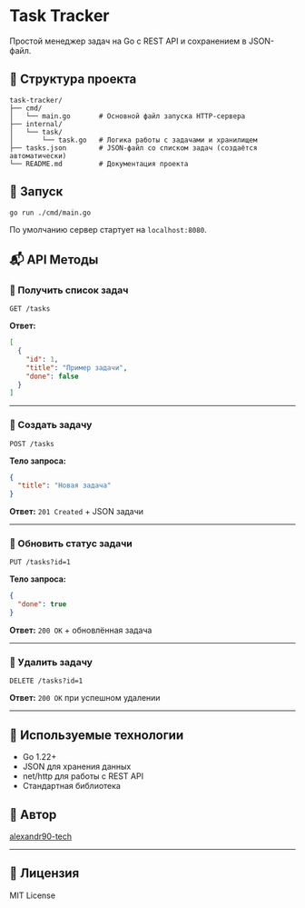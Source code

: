 # Task Tracker

Простой менеджер задач на Go с REST API и сохранением в JSON-файл.

## 📂 Структура проекта

```
task-tracker/
├── cmd/
│   └── main.go       # Основной файл запуска HTTP-сервера
├── internal/
│   └── task/
│       └── task.go   # Логика работы с задачами и хранилищем
├── tasks.json        # JSON-файл со списком задач (создаётся автоматически)
└── README.md         # Документация проекта
```

## 🚀 Запуск

```bash
go run ./cmd/main.go
```

По умолчанию сервер стартует на `localhost:8080`.

## 📬 API Методы

### 🔹 Получить список задач
`GET /tasks`

**Ответ:**
```json
[
  {
    "id": 1,
    "title": "Пример задачи",
    "done": false
  }
]
```

---

### 🔹 Создать задачу
`POST /tasks`

**Тело запроса:**
```json
{
  "title": "Новая задача"
}
```

**Ответ:** `201 Created` + JSON задачи

---

### 🔹 Обновить статус задачи
`PUT /tasks?id=1`

**Тело запроса:**
```json
{
  "done": true
}
```

**Ответ:** `200 OK` + обновлённая задача

---

### 🔹 Удалить задачу
`DELETE /tasks?id=1`

**Ответ:** `200 OK` при успешном удалении

---

## 🧱 Используемые технологии

- Go 1.22+
- JSON для хранения данных
- net/http для работы с REST API
- Стандартная библиотека

## 📌 Автор

[alexandr90-tech](https://github.com/alexandr90-tech)

---

## 📄 Лицензия

MIT License
